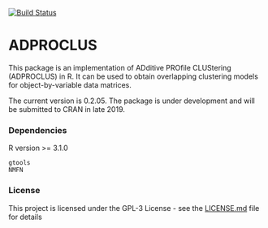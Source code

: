 [![Build Status](https://travis-ci.com/JRBCH/ADPROCLUS.svg?branch=master)](https://travis-ci.com/JRBCH)

# ADPROCLUS

This package is an implementation of ADditive PROfile CLUStering (ADPROCLUS) in R. It can be used to obtain overlapping clustering models for object-by-variable data matrices.

The current version is 0.2.05. The package is under development and will be submitted to CRAN in late 2019.

### Dependencies

R version >= 3.1.0
```
gtools
NMFN
```
### License

This project is licensed under the GPL-3 License - see the [LICENSE.md](LICENSE.md) file for details
